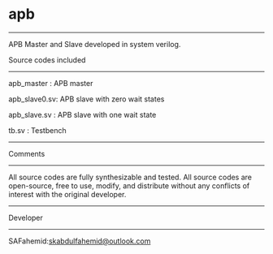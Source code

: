 # apb
_______________________________________________________________________________________________________________________________________________
APB Master and Slave developed in system verilog.


Source codes included
___________________________________________________________________________________________________________________________________________
apb_master : APB master

apb_slave0.sv: APB slave with zero wait states

apb_slave.sv : APB slave with one wait state

tb.sv : Testbench

*************************************************************************************************************************************************

Comments
__________________________________________________________________________________________________________________________________________________

All source codes are fully synthesizable and tested. All source codes are open-source, free to use, modify, and distribute without any conflicts of interest with the original developer.

**************************************************************************************************************************************************

Developer
_______________________________________________________________________________________________________________________________________________

SAFahemid:skabdulfahemid@outlook.com
